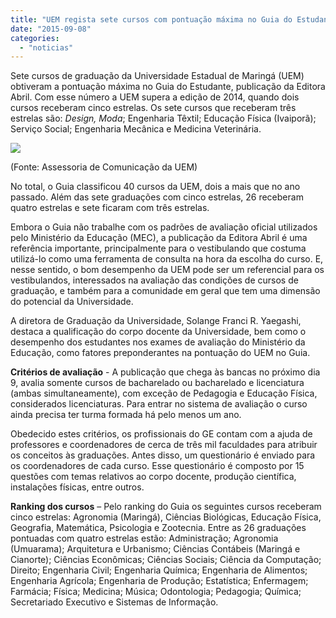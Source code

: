 ```yaml
---
title: "UEM regista sete cursos com pontuação máxima no Guia do Estudante"
date: "2015-09-08"
categories: 
  - "noticias"
---
```



Sete cursos de graduação da Universidade Estadual de Maringá (UEM) obtiveram a pontuação máxima no Guia do Estudante, publicação da Editora Abril. Com esse número a UEM supera a edição de 2014, quando dois cursos receberam cinco estrelas. Os sete cursos que receberam três estrelas são: _Design,_ _Moda_; Engenharia Têxtil; Educação Física (Ivaiporã); Serviço Social; Engenharia Mecânica e Medicina Veterinária.

<!-- more -->



![](/img/antigo/2015/09/base_de_dados_site.jpg)

(Fonte: Assessoria de Comunicação da UEM)

No total, o Guia classificou 40 cursos da UEM, dois a mais que no ano passado. Além das sete graduações com cinco estrelas, 26 receberam quatro estrelas e sete ficaram com três estrelas.

Embora o Guia não trabalhe com os padrões de avaliação oficial utilizados pelo Ministério da Educação (MEC), a publicação da Editora Abril é uma referência importante, principalmente para o vestibulando que costuma utilizá-lo como uma ferramenta de consulta na hora da escolha do curso. E, nesse sentido, o bom desempenho da UEM pode ser um referencial para os vestibulandos, interessados na avaliação das condições de cursos de graduação, e também para a comunidade em geral que tem uma dimensão do potencial da Universidade.

A diretora de Graduação da Universidade, Solange Franci R. Yaegashi, destaca a qualificação do corpo docente da Universidade, bem como o desempenho dos estudantes nos exames de avaliação do Ministério da Educação, como fatores preponderantes na pontuação do UEM no Guia.

**Critérios de avaliação** - A publicação que chega às bancas no próximo dia 9, avalia somente cursos de bacharelado ou bacharelado e licenciatura (ambas simultaneamente), com exceção de Pedagogia e Educação Física, considerados licenciaturas. Para entrar no sistema de avaliação o curso ainda precisa ter turma formada há pelo menos um ano.

Obedecido estes critérios, os profissionais do GE contam com a ajuda de professores e coordenadores de cerca de três mil faculdades para atribuir os conceitos às graduações. Antes disso, um questionário é enviado para os coordenadores de cada curso. Esse questionário é composto por 15 questões com temas relativos ao corpo docente, produção científica, instalações físicas, entre outros.

**Ranking dos cursos** – Pelo ranking do Guia os seguintes cursos receberam cinco estrelas: Agronomia (Maringá), Ciências Biológicas, Educação Física, Geografia, Matemática, Psicologia e Zootecnia. Entre as 26 graduações pontuadas com quatro estrelas estão: Administração; Agronomia (Umuarama); Arquitetura e Urbanismo; Ciências Contábeis (Maringá e Cianorte); Ciências Econômicas; Ciências Sociais; Ciência da Computação; Direito; Engenharia Civil; Engenharia Química; Engenharia de Alimentos; Engenharia Agrícola; Engenharia de Produção; Estatística; Enfermagem; Farmácia; Física; Medicina; Música; Odontologia; Pedagogia; Química; Secretariado Executivo e Sistemas de Informação.
